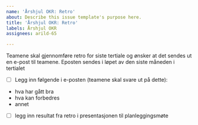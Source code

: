 ```yaml
---
name: 'Årshjul OKR: Retro'
about: Describe this issue template's purpose here.
title: 'Årshjul OKR: Retro'
labels: Årshjul OKR
assignees: arild-65

---
```


Teamene skal gjennomføre retro for siste tertiale og ønsker at det sendes ut en e-post til teamene. Eposten sendes i løpet av den siste måneden i tertialet
- [ ] Legg inn følgende i e-posten (teamene skal svare ut på dette):
- hva har gått bra
- hva kan forbedres
- annet
- [ ] legg inn resultat fra retro i presentasjonen til planleggingsmøte
